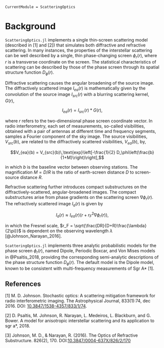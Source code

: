 ```@meta
CurrentModule = ScatteringOptics
```
# Background

`ScatteringOptics.jl` implements a single thin-screen scattering model (described in  [1] and [2]) that simulates both diffractive and refractive scattering. In many instances, the properties of the interstellar scattering can be well described by a single, thin phase-changing screen $\phi_r(r)$, where $r$ is a transverse coordinate on the screen. The statistical characteristics of scattering can be described by those of the phase screen through its spatial structure function $D_\phi(r)$.

Diffractive scattering causes the angular broadening of the source image. 
The diffractively scattered image ${I_{ea}}(r)$ is mathematically given by the convolution of the source image ${I_{src}}(r)$ with a blurring scattering kernel, ${G}(r)$, 

$${I_{ea}}(r) = {I_{src}}(r) * {G}(r),$$

where $r$ refers to the two-dimensional phase screen coordinate vector. In radio interferometry, each set of measurements, so-called visibilities, obtained with a pair of antennas at different time and frequency segments, samples a Fourier component of the sky image. The source visibilities, $V_{src}(b)$, are related to the diffractively scattered visibilities, $V_{ea}(b)$, by,

$$V_{ea}(b) = V_{src}(b)\,\text{exp}\left[-\frac{1}{2} D_\phi\left(\frac{b}{1+M}\right)\right],$$

in which $b$ is the baseline vector between observing stations. The magnification $M=D/R$ is the ratio of earth-screen distance $D$ to screen-source distance $R$. 

Refractive scattering further introduces compact substructures on the diffractively-scattered, angular-broadened images. 
The compact substructures arise from phase gradients on the scattering screen $\nabla \phi_r(r)$.
The refractively scattered image ${I_{a}}(r)$ is given by

$${I_{a}}(r) \approx {I_{ea}}(r) (r + r_F^2 \nabla \phi_r(r)),$$

in which the Fresnel scale, $r_F = \sqrt{\frac{DR}{D+R}\frac{\lambda}{2\pi}}$ is dependent on the observing wavelength $\lambda$ [@Johnson_Narayan_2016]. 

`ScatteringOptics.jl` implements three analytic probabilistic models for the phase screen $\phi_r(r)$, named Dipole, Periodic Boxcar, and Von Mises models in @Psaltis_2018, providing the corresponding semi-analytic descriptions of the phase structure function $D_\phi(r)$. The default model is the Dipole model, known to be consistent with multi-frequency measurements of Sgr A* [1].


## References

[1] M. D. Johnson. Stochastic optics: A scattering mitigation framework for radio interferometric
imaging. The Astrophysical Journal, 833(1):74, dec 2016. DOI: [10.3847/1538-4357/833/1/74](https://iopscience.iop.org/article/10.3847/1538-4357/aadcff).

[2] D. Psaltis, M. Johnson, R. Narayan, L. Medeiros, L. Blackburn, and G. Bower. A model for
anisotropic interstellar scattering and its application to sgr a*, 2018.

[3] Johnson, M. D., & Narayan, R. (2016). The Optics of Refractive Substructure. 826(2), 170. DOI:[10.3847/0004-637X/826/2/170](https://iopscience.iop.org/article/10.3847/0004-637X/826/2/170)
